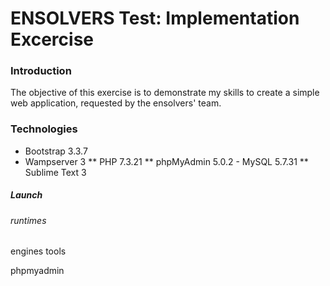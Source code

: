 # ENSOLVERS Test: Implementation Excercise

### Introduction
The objective of this exercise is to demonstrate my skills to create a simple web application, requested by the ensolvers' team.


### Technologies
* Bootstrap 3.3.7
* Wampserver 3
** PHP 7.3.21
** phpMyAdmin 5.0.2 - MySQL 5.7.31
** Sublime Text 3


##### Launch
###### runtimes
engines
tools

phpmyadmin
